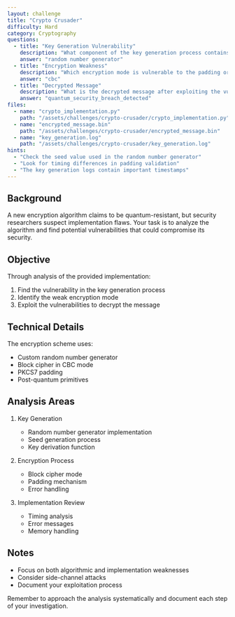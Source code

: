 ```yaml
---
layout: challenge
title: "Crypto Crusader"
difficulty: Hard
category: Cryptography
questions:
  - title: "Key Generation Vulnerability"
    description: "What component of the key generation process contains a critical vulnerability?"
    answer: "random number generator"
  - title: "Encryption Weakness"
    description: "Which encryption mode is vulnerable to the padding oracle attack in this implementation?"
    answer: "cbc"
  - title: "Decrypted Message"
    description: "What is the decrypted message after exploiting the vulnerabilities?"
    answer: "quantum_security_breach_detected"
files:
  - name: "crypto_implementation.py"
    path: "/assets/challenges/crypto-crusader/crypto_implementation.py"
  - name: "encrypted_message.bin"
    path: "/assets/challenges/crypto-crusader/encrypted_message.bin"
  - name: "key_generation.log"
    path: "/assets/challenges/crypto-crusader/key_generation.log"
hints:
  - "Check the seed value used in the random number generator"
  - "Look for timing differences in padding validation"
  - "The key generation logs contain important timestamps"
---
```


## Background
A new encryption algorithm claims to be quantum-resistant, but security researchers suspect implementation flaws. Your task is to analyze the algorithm and find potential vulnerabilities that could compromise its security.

## Objective
Through analysis of the provided implementation:
1. Find the vulnerability in the key generation process
2. Identify the weak encryption mode
3. Exploit the vulnerabilities to decrypt the message

## Technical Details
The encryption scheme uses:
- Custom random number generator
- Block cipher in CBC mode
- PKCS7 padding
- Post-quantum primitives

## Analysis Areas
1. Key Generation
   - Random number generator implementation
   - Seed generation process
   - Key derivation function

2. Encryption Process
   - Block cipher mode
   - Padding mechanism
   - Error handling

3. Implementation Review
   - Timing analysis
   - Error messages
   - Memory handling

## Notes
- Focus on both algorithmic and implementation weaknesses
- Consider side-channel attacks
- Document your exploitation process

Remember to approach the analysis systematically and document each step of your investigation.
